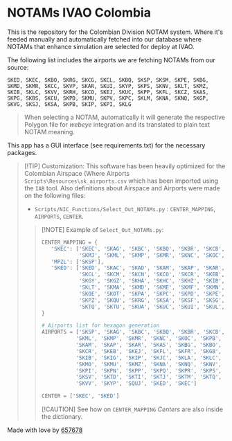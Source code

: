# NOTAMs IVAO Colombia

This is the repository for the Colombian Division NOTAM system. Where it's feeded manually and automatically fetched into our database where NOTAMs that enhance simulation are selected for deploy at IVAO.

The following list includes the airports we are fetching NOTAMs from our source:

```text
SKED, SKEC, SKBO, SKRG, SKCG, SKCL, SKBQ, SKSP, SKSM, SKPE, SKBG, SKMD, SKMR, SKCC, SKVP, SKAR, SKUI, SKYP, SKPS, SKNV, SKLT, SKMZ, SKIB, SKLC, SKVV, SKRH, SKCO, SKEJ, SKUC, SKPP, SKFL, SKCZ, SKAS, SKPG, SKBS, SKCU, SKPD, SKMU, SKPV, SKPC, SKLM, SKNA, SKNQ, SKGP, SKVG, SKSJ, SKSA, SKPB, SKIP, SKPI, SKLG
```

> When selecting a NOTAM, automatically it will generate the respective Polygon file for *webeye* integration and its translated to plain text NOTAM meaning.

This app has a GUI interface (see requirements.txt) for the necessary packages.

> [!TIP] Customization:
>This software has been heavily optimized for the Colombian Airspace (Where Airports `Scripts\Resources\sk_airports.csv` which has been imported using the `IAB` tool.
>Also definitions about Airspace and Airports were made on the following files:
>- `Scripts/NIC_Functions/Select_Out_NOTAMs.py` : `CENTER_MAPPING`, `AIRPORTS`, `CENTER`.
>> [!NOTE] Example of `Select_Out_NOTAMs.py`:
>>```python
>>CENTER_MAPPING = {
>>    'SKEC': ['SKEC', 'SKAG', 'SKBC', 'SKBQ', 'SKBR', 'SKCB', 'SKCG', 'SKCU', 'SKCV', 'SKCZ', 'SKFU', 'SKLM', 'SKMG',
>>             'SKMJ', 'SKML', 'SKMP', 'SKMR', 'SKNC', 'SKOC', 'SKPB', 'SKRH', 'SKSM', 'SKSR', 'SKTB', 'SKTL', 'SKVP'],
>>    'MPZL': ['SKSP'],
>>    'SKED': ['SKED', 'SKAC', 'SKAD', 'SKAM', 'SKAP', 'SKAR', 'SKAS', 'SKBG', 'SKBO', 'SKBS', 'SKBU', 'SKCC', 'SKCD',
>>             'SKCL', 'SKCM', 'SKCN', 'SKCO', 'SKCR', 'SKEB', 'SKEJ', 'SKFL', 'SKFR', 'SKGB', 'SKGI', 'SKGO', 'SKGP',
>>             'SKGY', 'SKGZ', 'SKHA', 'SKHC', 'SKHZ', 'SKIB', 'SKIG', 'SKIP', 'SKJC', 'SKLA', 'SKLC', 'SKLG', 'SKLP',
>>             'SKLT', 'SKMA', 'SKMD', 'SKME', 'SKMF', 'SKMN', 'SKMO', 'SKMU', 'SKMZ', 'SKNA', 'SKNQ', 'SKNV', 'SKOC',
>>             'SKOE', 'SKOT', 'SKPA', 'SKPC', 'SKPD', 'SKPE', 'SKPG', 'SKPI', 'SKPN', 'SKPP', 'SKPQ', 'SKPR', 'SKPS',
>>             'SKPZ', 'SKQU', 'SKRG', 'SKSA', 'SKSF', 'SKSG', 'SKSJ', 'SKSO', 'SKSV', 'SKTD', 'SKTI', 'SKTJ', 'SKTM',
>>             'SKTQ', 'SKTU', 'SKUA', 'SKUC', 'SKUI', 'SKUL', 'SKUR', 'SKVG', 'SKVN', 'SKVV', 'SKYP', 'SQUJ']
>>}
>>
>># Airports list for hexagon generation
>>AIRPORTS = ['SKSP', 'SKAG', 'SKBC', 'SKBQ', 'SKBR', 'SKCB', 'SKCG', 'SKCU', 'SKCV', 'SKCZ', 'SKFU', 'SKLM', 'SKMG', 'SKMJ',
>>            'SKML', 'SKMP', 'SKMR', 'SKNC', 'SKOC', 'SKPB', 'SKRH', 'SKSM', 'SKSR', 'SKTB', 'SKTL', 'SKVP', 'SKAC', 'SKAD',
>>            'SKAM', 'SKAP', 'SKAR', 'SKAS', 'SKBG', 'SKBO', 'SKBS', 'SKBU', 'SKCC', 'SKCD', 'SKCL', 'SKCM', 'SKCN', 'SKCO',
>>            'SKCR', 'SKEB', 'SKEJ', 'SKFL', 'SKFR', 'SKGB', 'SKGI', 'SKGO', 'SKGP', 'SKGY', 'SKGZ', 'SKHA', 'SKHC', 'SKHZ',
>>            'SKIB', 'SKIG', 'SKIP', 'SKJC', 'SKLA', 'SKLC', 'SKLG', 'SKLP', 'SKLT', 'SKMA', 'SKMD', 'SKME', 'SKMF', 'SKMN',
>>            'SKMO', 'SKMU', 'SKMZ', 'SKNA', 'SKNQ', 'SKNV', 'SKOC', 'SKOE', 'SKOT', 'SKPA', 'SKPC', 'SKPD', 'SKPE', 'SKPG',
>>            'SKPI', 'SKPN', 'SKPP', 'SKPQ', 'SKPR', 'SKPS', 'SKPZ', 'SKQU', 'SKRG', 'SKSA', 'SKSF', 'SKSG', 'SKSJ', 'SKSO',
>>            'SKSV', 'SKTD', 'SKTI', 'SKTJ', 'SKTM', 'SKTQ', 'SKTU', 'SKUA', 'SKUC', 'SKUI', 'SKUL', 'SKUR', 'SKVG', 'SKVN',
>>            'SKVV', 'SKYP', 'SQUJ', 'SKED', 'SKEC']
>>
>>CENTER = ['SKEC', 'SKED']
>>```
>> [!CAUTION] See how on `CENTER_MAPPING` *Centers* are also inside the dictionary.



Made with love by [657678](http://ivao.aero/Member.aspx?Id=657678)

